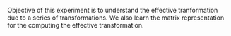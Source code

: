 Objective of this experiment is to understand the effective tranformation due to a series of transformations. We also learn the matrix representation for the computing the effective transformation.
